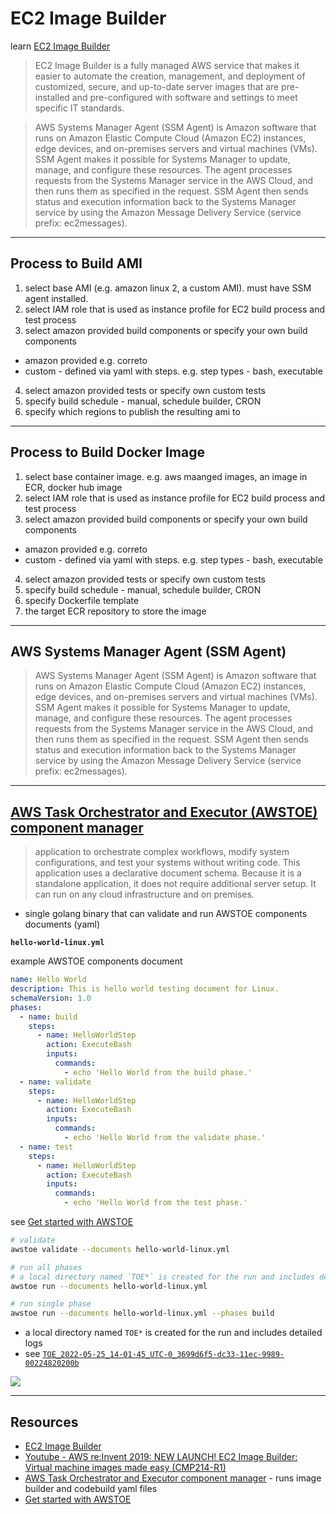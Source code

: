 # EC2 Image Builder

learn [EC2 Image Builder](https://docs.aws.amazon.com/imagebuilder/latest/userguide/what-is-image-builder.html)

> EC2 Image Builder is a fully managed AWS service that makes it easier to automate the creation, management, and deployment of customized, secure, and up-to-date server images that are pre-installed and pre-configured with software and settings to meet specific IT standards.

> AWS Systems Manager Agent (SSM Agent) is Amazon software that runs on Amazon Elastic Compute Cloud (Amazon EC2) instances, edge devices, and on-premises servers and virtual machines (VMs). SSM Agent makes it possible for Systems Manager to update, manage, and configure these resources. The agent processes requests from the Systems Manager service in the AWS Cloud, and then runs them as specified in the request. SSM Agent then sends status and execution information back to the Systems Manager service by using the Amazon Message Delivery Service (service prefix: ec2messages).

---

## Process to Build AMI

1. select base AMI (e.g. amazon linux 2, a custom AMI).  must have SSM agent installed.
2. select IAM role that is used as instance profile for EC2 build process and test process
3. select amazon provided build components or specify your own build components
  - amazon provided e.g. correto
  - custom - defined via yaml with steps.  e.g. step types - bash, executable
4. select amazon provided tests or specify own custom tests
5. specify build schedule - manual, schedule builder, CRON 
6. specify which regions to publish the resulting ami to

---

## Process to Build Docker Image

1. select base container image.  e.g. aws maanged images, an image in ECR, docker hub image
2. select IAM role that is used as instance profile for EC2 build process and test process
3. select amazon provided build components or specify your own build components
  - amazon provided e.g. correto
  - custom - defined via yaml with steps.  e.g. step types - bash, executable
4. select amazon provided tests or specify own custom tests
5. specify build schedule - manual, schedule builder, CRON 
6. specify Dockerfile template
7. the target ECR repository to store the image

---

## AWS Systems Manager Agent (SSM Agent)

> AWS Systems Manager Agent (SSM Agent) is Amazon software that runs on Amazon Elastic Compute Cloud (Amazon EC2) instances, edge devices, and on-premises servers and virtual machines (VMs). SSM Agent makes it possible for Systems Manager to update, manage, and configure these resources. The agent processes requests from the Systems Manager service in the AWS Cloud, and then runs them as specified in the request. SSM Agent then sends status and execution information back to the Systems Manager service by using the Amazon Message Delivery Service (service prefix: ec2messages).

---

## [AWS Task Orchestrator and Executor (AWSTOE) component manager](https://docs.aws.amazon.com/imagebuilder/latest/userguide/toe-component-manager.html)

> application to orchestrate complex workflows, modify system configurations, and test your systems without writing code. This application uses a declarative document schema. Because it is a standalone application, it does not require additional server setup. It can run on any cloud infrastructure and on premises.

* single golang binary that can validate and run AWSTOE components documents (yaml)

**`hello-world-linux.yml`**

example AWSTOE components document

```yaml
name: Hello World
description: This is hello world testing document for Linux.
schemaVersion: 1.0
phases:
  - name: build
    steps:
      - name: HelloWorldStep
        action: ExecuteBash
        inputs:
          commands:
            - echo 'Hello World from the build phase.'
  - name: validate
    steps:
      - name: HelloWorldStep
        action: ExecuteBash
        inputs:
          commands:
            - echo 'Hello World from the validate phase.'
  - name: test
    steps:
      - name: HelloWorldStep
        action: ExecuteBash
        inputs:
          commands:
            - echo 'Hello World from the test phase.'
```

see [Get started with AWSTOE](https://docs.aws.amazon.com/imagebuilder/latest/userguide/toe-get-started.html)

```sh
# validate
awstoe validate --documents hello-world-linux.yml

# run all phases
# a local directory named `TOE*` is created for the run and includes detailed logs
awstoe run --documents hello-world-linux.yml

# run single phase
awstoe run --documents hello-world-linux.yml --phases build
```

* a local directory named `TOE*` is created for the run and includes detailed logs
* see [`TOE_2022-05-25_14-01-45_UTC-0_3699d6f5-dc33-11ec-9989-00224820200b`](TOE_2022-05-25_14-01-45_UTC-0_3699d6f5-dc33-11ec-9989-00224820200b)

![](https://www.evernote.com/l/AAHVWa578E9A9IKjdBoT13JdAYqkfCKNUDAB/image.png)

---

## Resources

- [EC2 Image Builder](https://docs.aws.amazon.com/imagebuilder/latest/userguide/what-is-image-builder.html)
- [Youtube - AWS re:Invent 2019: NEW LAUNCH! EC2 Image Builder: Virtual machine images made easy (CMP214-R1)](https://www.youtube.com/watch?v=9XFuRq0R8nk)
- [AWS Task Orchestrator and Executor component manager](https://docs.aws.amazon.com/imagebuilder/latest/userguide/toe-component-manager.html) - runs image builder and codebuild yaml files
- [Get started with AWSTOE](https://docs.aws.amazon.com/imagebuilder/latest/userguide/toe-get-started.html)